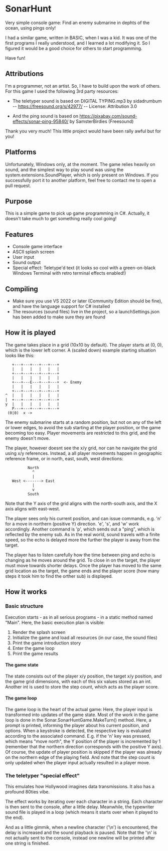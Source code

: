 # SonarHunt
Very simple console game: Find an enemy submarine in dephts of the ocean, using pings only!

I had a similar game, written in BASIC, when I was a kid. It was one of the first programs I really understood,
and I learned a lot modifying it. So I figured it would be a good choice for others to start programming.

Have fun!

## Attributions

I'm a programmer, not an artist. So, I have to build upon the work of others. For this game I used the 
following 3rd party resources:

* The teletyper sound is based on
  DIGITAL TYPING.mp3 by sidadrumbum -- https://freesound.org/s/42977/ -- License: Attribution 3.0

* And the ping sound is based on
  https://pixabay.com/sound-effects/sonar-ping-95840/ by SamsterBirdies (Freesound)

Thank you very much! This little project would have been rally awful but for you!

## Platforms
Unfortunately, Windows only, at the moment. The game relies heavily on sound, and the simplest way to play sound 
was using the system.extensions.SoundPlayer, which is only present on Windows. If you successfully port it to 
another platform, feel free to contact me to open a pull request.

## Purpose
This is a simple game to pick up game programming in C#. Actually, it doesn't take much to get something
really cool going!

## Features
* Console game interface
* ASCII splash screen
* User input
* Sound output
* Special effect: Teletype'd text (it looks so cool with a green-on-black Windows Terminal with retro terminal effects enabled!)

## Compiling
* Make sure you use VS 2022 or later (Community Edition should be fine), and have the language support for C# installed
* The resources (sound files) live in the project, so a launchSettings.json has been added to make sure they are found

## How it is played
The game takes place in a grid (10x10 by default). The player starts at (0, 0), which is the lower left corner. A (scaled down)
example starting situation looks like this:

       +---+---+---+---+---+
       |   |   |   |   |   |
       +---+---+---+---+---+
       |   |   |   |   |   |
       +---+---E---+---+---+  <- Enemy
       |   |   |   |   |   |
       +---+---+---+---+---+
    ^  |   |   |   |   |   |
    |  +---+---+---+---+---+
    y  |   |   |   |   |   |
       P---+---+---+---+---+
     (0|0)  x ->

The enemy submarine starts at a random position, but not on any of the left or lower edges, to avoid the sub starting at the player 
position, or the game becoming too easy. Player movements are restricted to this grid, and the enemy doesn't move.

The player, however doesnt see the x/y grid, nor can he navigate the grid using x/y references. Instead, a all player movements 
happen in geographic reference frame, or in north, east, south, west directions:

              North
                ^
                |
       West <-------> East
                |
                v
              South

Note that the Y axis of the grid aligns with the north-south axis, and the X axis aligns with east-west.

The player sees only his current position, and can issue commands, e.g. 'n' for a move in northern (positive Y) direction. 'e', 's', 
and 'w' work accordingly. Another command is 'p', which sends out a "ping", which is reflected by the enemy sub. As in the real world,
sound travels with a finite speed, so the echo is delayed more the further the player is away from the target.

The player has to listen carefully how the time between ping and echo is changing as he moves around the grid. To close in on the 
target, the player must move towards shorter delays. Once the player has moved to the same grid location as the target, the game ends
and the player score (how many steps it took him to find the orther sub) is displayed.

## How it works

### Basic structure

Execution starts - as in all serious programs - in a static method named "Main". Here, the basic execution plan is visible: 

1. Render the splash screen
1. Initialize the game and load all resources (in our case, the sound files)
1. Print the game introduction story
1. Enter the game loop
1. Print the game results

#### The game state

The state consists out of the player x/y position, the target x/y position, and the game grid dimensions, with each of this six values 
stored as an int. Another int is used to store the step count, which acts as the player score.

#### The game loop

The game loop is the heart of the actual game: Here, the player input is transformed into updates of the game state. Most of the 
work in the game loop is done in the Sonar.SonarHuntGame.MakeTurn() method. Here, a prompt is printed, informing the player about 
his current position, and options. When a keystroke is detected, the respective key is evaluated according to the associated 
command. E.g. if the 'n' key was pressed, which means "move north", the Y position of the player is incremented by 1 (remember 
that the northern direction corresponds with the positive Y axis). Of course, the update of player position is skipped if the 
player was already on the northern edge of the playing field. And note that the step count is only updated when the player 
input actually resulted in a player move.

### The teletyper "special effect"

This emulates how Hollywood imagines data transmissions. It also has a profound 80ties vibe.

The effect works by iterating over each character in a string. Each character is then sent to the console, after a little delay.
Meanwhile, the typewriter sound file is played in a loop (which means it starts over when it played to the end). 

And as a little gimmik, when a newline character ('\n') is encountered, the delay is increased and the sound playback is paused.
Note that the '\n' is not actually sent to the console, instead one newline will be printed after one string is finished.
